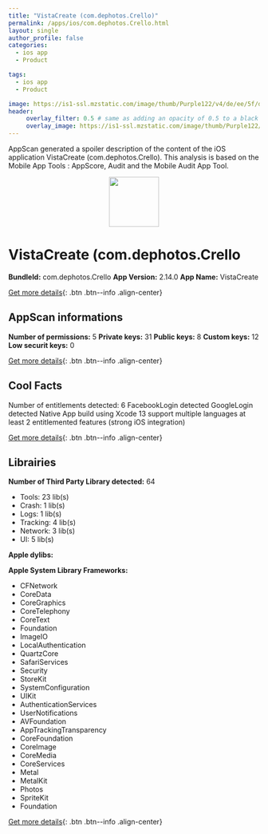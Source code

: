 ```yaml
---
title: "VistaCreate (com.dephotos.Crello)"
permalink: /apps/ios/com.dephotos.Crello.html
layout: single
author_profile: false
categories: 
  - ios app 
  - Product 

tags: 
  - ios app 
  - Product 

image: https://is1-ssl.mzstatic.com/image/thumb/Purple122/v4/de/ee/5f/deee5fca-2063-c566-43c6-d6fb366bf68a/AppIcon-0-1x_U007emarketing-0-6-0-sRGB-85-220.png/512x512bb.jpg
header: 
     overlay_filter: 0.5 # same as adding an opacity of 0.5 to a black background
     overlay_image: https://is1-ssl.mzstatic.com/image/thumb/Purple122/v4/de/ee/5f/deee5fca-2063-c566-43c6-d6fb366bf68a/AppIcon-0-1x_U007emarketing-0-6-0-sRGB-85-220.png/512x512bb.jpg
---
```

AppScan generated a spoiler description of the content of the iOS application VistaCreate (com.dephotos.Crello). This analysis is based on the Mobile App Tools : AppScore, Audit and the Mobile Audit App Tool.

  
  
<div style="text-align: center;"><img src="https://is1-ssl.mzstatic.com/image/thumb/Purple122/v4/de/ee/5f/deee5fca-2063-c566-43c6-d6fb366bf68a/AppIcon-0-1x_U007emarketing-0-6-0-sRGB-85-220.png/512x512bb.jpg" width="100" height="100"></div>  
  
# VistaCreate (com.dephotos.Crello

**BundleId:** com.dephotos.Crello
**App Version:** 2.14.0
**App Name:** VistaCreate


[Get more details](/pricing.html){: .btn .btn--info .align-center}  
  
## AppScan informations 

**Number of permissions:** 5
**Private keys:** 31
**Public keys:** 8
**Custom keys:** 12
**Low securit keys:** 0
  
[Get more details](/pricing.html){: .btn .btn--info .align-center}

## Cool Facts

Number of entitlements detected: 6
FacebookLogin detected
GoogleLogin detected
Native App
build using Xcode 13
support multiple languages
at least 2 entitlemented features (strong iOS integration)
  
[Get more details](/pricing.html){: .btn .btn--info .align-center}

## Librairies 
**Number of Third Party Library detected:** 64
- Tools: 23 lib(s)
- Crash: 1 lib(s)
- Logs: 1 lib(s)
- Tracking: 4 lib(s)
- Network: 3 lib(s)
- UI: 5 lib(s)

**Apple dylibs:**


**Apple System Library Frameworks:**
- CFNetwork
- CoreData
- CoreGraphics
- CoreTelephony
- CoreText
- Foundation
- ImageIO
- LocalAuthentication
- QuartzCore
- SafariServices
- Security
- StoreKit
- SystemConfiguration
- UIKit
- AuthenticationServices
- UserNotifications
- AVFoundation
- AppTrackingTransparency
- CoreFoundation
- CoreImage
- CoreMedia
- CoreServices
- Metal
- MetalKit
- Photos
- SpriteKit
- Foundation


  
[Get more details](/pricing.html){: .btn .btn--info .align-center}


